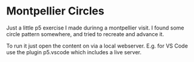 # Montpellier Circles

Just a little p5 exercise I made durinng a montpellier visit.
I found some circle pattern somewhere, and tried to recreate and advance it.

To run it just open the content on via a local webserver.
E.g. for VS Code use the plugin p5.vscode which includes a live server.

